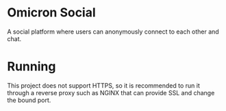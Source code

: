 # Omicron Social
A social platform where users can anonymously connect
to each other and chat.

# Running
This project does not support HTTPS, so it is 
recommended to run it through a reverse proxy
such as NGINX that can provide SSL and change
the bound port.